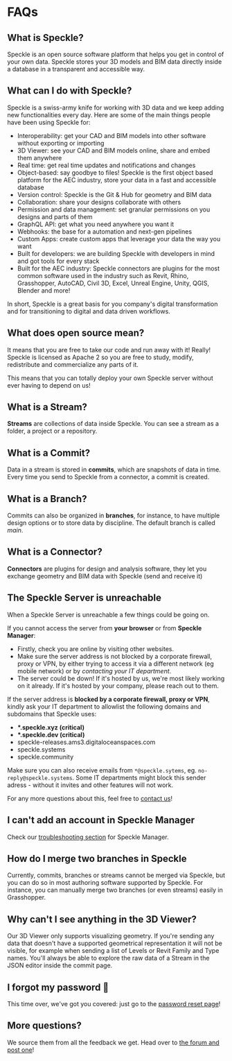 # FAQs

## What is Speckle?

Speckle is an open source software platform that helps you get in control of your own data.
Speckle stores your 3D models and BIM data directly inside a database in a transparent and accessible way.

## What can I do with Speckle?

Speckle is a swiss-army knife for working with 3D data and we keep adding new functionalities every day. Here are some of the main things people have been using Speckle for:

- Interoperability: get your CAD and BIM models into other software without exporting or importing
- 3D Viewer: see your CAD and BIM models online, share and embed them anywhere
- Real time: get real time updates and notifications and changes
- Object-based: say goodbye to files! Speckle is the first object based platform for the AEC industry, store your data in a fast and accessible database
- Version control: Speckle is the Git & Hub for geometry and BIM data
- Collaboration: share your designs collaborate with others
- Permission and data management: set granular permissions on you designs and parts of them
- GraphQL API: get what you need anywhere you want it
- Webhooks: the base for a automation and next-gen pipelines
- Custom Apps: create custom apps that leverage your data the way you want
- Built for developers: we are building Speckle with developers in mind and got tools for every stack
- Built for the AEC industry: Speckle connectors are plugins for the most common software used in the industry such as Revit, Rhino, Grasshopper, AutoCAD, Civil 3D, Excel, Unreal Engine, Unity, QGIS, Blender and more!

In short, Speckle is a great basis for you company's digital transformation and for transitioning to digital and data driven workflows.

## What does open source mean?

It means that you are free to take our code and run away with it! Really!
Speckle is licensed as Apache 2 so you are free to study, modify, redistribute and commercialize any parts of it.

This means that you can totally deploy your own Speckle server without ever having to depend on us!

## What is a Stream?

**Streams** are collections of data inside Speckle. You can see a stream as a folder, a project or a repository.

## What is a Commit?

Data in a stream is stored in **commits**, which are snapshots of data in time. Every time you send to Speckle from a connector, a commit is created.

## What is a Branch?

Commits can also be organized in **branches**, for instance, to have multiple design options or to store data by discipline. The default branch is called _main_.

## What is a Connector?

**Connectors** are plugins for design and analysis software, they let you exchange geometry and BIM data with Speckle (send and receive it)

## The Speckle Server is unreachable

When a Speckle Server is unreachable a few things could be going on.

If you cannot access the server from **your browser** or from **Speckle Manager**:

- Firstly, check you are online by visiting other websites.
- Make sure the server address is not blocked by a corporate firewall, proxy or VPN, by either trying to access it via a different network (eg mobile network) or by _contacting your IT department_.
- The server could be down! If it's hosted by us, we're most likely working on it already. If it's hosted by your company, please reach out to them.

If the server address is **blocked by a corporate firewall, proxy or VPN**, kindly ask your IT department to allowlist the following domains and subdomains that Speckle uses:

- **\*.speckle.xyz (critical)**
- **\*.speckle.dev (critical)**
- speckle-releases.ams3.digitaloceanspaces.com
- speckle.systems
- speckle.community

Make sure you can also receive emails from `*@speckle.sytems`, eg. `no-reply@speckle.systems`. Some IT departments might block this sender adress - without it invites and other features will not work.

For any more questions about this, feel free to [contact us](https://speckle.systems/contact/)!

## I can't add an account in Speckle Manager

Check our [troubleshooting section](/user/manager.html#troubleshooting) for Speckle Manager.

## How do I merge two branches in Speckle

Currently, commits, branches or streams cannot be merged via Speckle, but you can do so in most authoring software supported by Speckle. For instance, you can manually merge two branches (or even streams) easily in Grasshopper.

## Why can't I see anything in the 3D Viewer?

Our 3D Viewer only supports visualizing geometry. If you're sending any data that doesn't have a supported geometrical representation it will not be visible, for example when sending a list of Levels or Revit Family and Type names. You'll always be able to explore the raw data of a Stream in the JSON editor inside the commit page.

## I forgot my password 🤔

This time over, we've got you covered: just go to the [password reset page](https://speckle.xyz/authn/resetpassword)!

## More questions?

We source them from all the feedback we get. Head over to [the forum and post one](https://speckle.community)!
